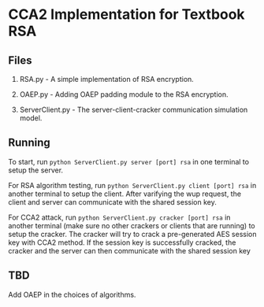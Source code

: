 # CCA2 Implementation for Textbook RSA
## Files
1. RSA.py - A simple implementation of RSA encryption.

2. OAEP.py - Adding OAEP padding module to the RSA encryption.

3. ServerClient.py - The server-client-cracker communication simulation model. 

## Running
To start, run ```python ServerClient.py server [port] rsa``` in one terminal to setup the server.

For RSA algorithm testing, run ```python ServerClient.py client [port] rsa``` in another terminal to setup the client.  After varifying the wup request, the client and server can communicate with the shared session key.
   
For CCA2 attack, run ```python ServerClient.py cracker [port] rsa``` in another terminal (make sure no other crackers or clients that are   running) to setup the cracker. The cracker will try to crack a pre-generated AES session key with CCA2 method. If the session key is successfully cracked, the cracker and the server can then communicate with the shared session key

## TBD 
Add OAEP in the choices of algorithms.
